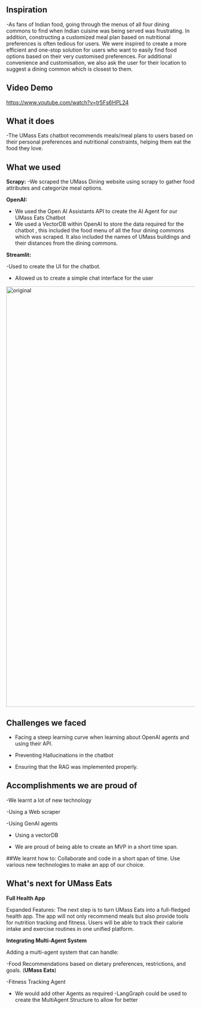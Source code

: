 ## Inspiration

-As fans of Indian food, going through the menus of all four dining commons to find when Indian cuisine was being served was frustrating. In addition, constructing a customized meal plan based on nutritional preferences is often tedious for users. We were inspired to create a more efficient and one-stop solution for users who want to easily find food options based on their very customised preferences. For additional convenience and customisation, we also ask the user for their location to suggest a dining common which is closest to them. 

## Video Demo
https://www.youtube.com/watch?v=tr5Fs6HPL24




## What it does
-The UMass Eats chatbot recommends meals/meal plans to users based on their personal preferences and nutritional constraints, helping them eat the food they love. 



## What we used 
**Scrapy:**
-We scraped the UMass Dining website using scrapy to gather food attributes and categorize meal options.

**OpenAI:**
- We used the Open AI Assistants API to create the AI Agent for our UMass Eats Chatbot
- We used a VectorDB within OpenAI to store the data required for the chatbot , this included the food menu of all the four dining commons which was scraped. It also included the names of UMass buildings and their distances from the dining commons. 

**Streamlit:**

-Used to create the UI for the chatbot.
- Allowed us to create a simple chat interface for the user

<img width="1121" alt="original" src="https://github.com/user-attachments/assets/e5a9b7b9-ec18-4f15-a058-39e7d154ee22">

## Challenges we faced

- Facing a steep learning curve when learning about OpenAI agents and using their API.

- Preventing Hallucinations in the chatbot
  
- Ensuring that the RAG was implemented properly.

## Accomplishments we are proud of

-We learnt a lot of new technology

-Using a Web scraper 

-Using GenAI agents 

- Using a vectorDB
  
- We are proud of being able to create an MVP in a short time span.

##We learnt how to:
Collaborate and code in a short span of time. Use various new technologies to make an app of our choice.

## What's next for UMass Eats
**Full Health App**

Expanded Features: The next step is to turn UMass Eats into a full-fledged health app.
The app will not only recommend meals but also provide tools for nutrition tracking and fitness.
Users will be able to track their calorie intake and exercise routines in one unified platform.

 **Integrating Multi-Agent System**

Adding a multi-agent system that can handle:

-Food Recommendations based on dietary preferences, restrictions, and goals. (**UMass Eats**)

-Fitness Tracking Agent
- We would add other Agents as required
-LangGraph could be used to create the MultiAgent Structure to allow for better



